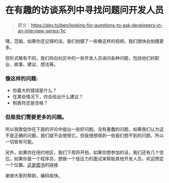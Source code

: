 # 在有趣的访谈系列中寻找问题问开发人员

> 原文：<https://dev.to/ben/looking-for-questions-to-ask-developers-in-an-interview-series-1ic>

嘿，范姆，如果你还记得的话，我们拍摄了一些像这样的视频，我们很快会拍摄更多。

但形式略有不同，我们将向社区中的一些开发人员询问各种问题，包括他们的职业、故事、建议、想法等。

### 像这样的问题:

*   你最大的错误是什么？
*   在某些情况下，你会给出什么建议？
*   制表符还是空格？

### 但是我们需要更多的问题。

所以我敦促你在下面的评论中提出一些好问题。没有愚蠢的问题，如果我们认为这不是正确的问题，我们就不会使用它。但我很想得到一些我们想不到的问题，所以一切皆有可能。

另外，如果你在纽约地区，我们下周将开拍，如果你想参加的话，我们还有几个空位。如果你是一个程序员，想做一个低压力的面试来帮助其他开发人员，欢迎预定一个位置。[这是图书](https://calendly.com/willjones/dev-video-shoot/10-10-2017)的链接

谢谢大家的帮助，编码愉快。